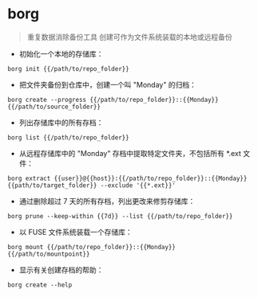 # borg

> 重复数据消除备份工具
> 创建可作为文件系统装载的本地或远程备份

- 初始化一个本地的存储库：

`borg init {{/path/to/repo_folder}}`

- 把文件夹备份到仓库中，创建一个叫  "Monday" 的归档：

`borg create --progress {{/path/to/repo_folder}}::{{Monday}} {{/path/to/source_folder}}`

- 列出存储库中的所有存档：

`borg list {{/path/to/repo_folder}}`

- 从远程存储库中的 "Monday" 存档中提取特定文件夹，不包括所有 *.ext 文件：

`borg extract {{user}}@{{host}}:{{/path/to/repo_folder}}::{{Monday}} {{path/to/target_folder}} --exclude '{{*.ext}}'`

- 通过删除超过 7 天的所有存档，列出更改来修剪存储库：

`borg prune --keep-within {{7d}} --list {{/path/to/repo_folder}}`

- 以 FUSE 文件系统装载一个存储库：

`borg mount {{/path/to/repo_folder}}::{{Monday}} {{/path/to/mountpoint}}`

- 显示有关创建存档的帮助：

`borg create --help`

[#]: contributors: ([琳小梁]，[潘潘]，[Mr. Ren]，[Judie]，[玉叶])
